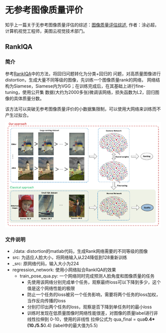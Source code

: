 # 无参考图像质量评价

知乎上一篇关于无参考图像质量评估的综述：[图像质量评估综述](https://zhuanlan.zhihu.com/p/32553977),
作者：涂必超，计算机视觉工程师，美图云视觉技术部门。

## RankIQA
### 简介

参考[RankIQA](https://github.com/xialeiliu/RankIQA)中的方法，将回归问题转化为分类+回归的
问题，对高质量图像进行distortion，生成大量不同等级的图像，先训练一个图像质量rank的网络，
网络结构为Siamese，Siamese内为VGG；在训练完成后，在其基础上进行fine-tuning，使用公开集
数据(大约为2000多张)微调该网络，损失函数为L2，回归图像的具体质量分数。

该方法可以突破无参考图像质量评价的小数据集限制，可以使用大网络来训练而不产生过拟合。

![Models](./figs/models.png)

### 文件说明
* ./data: distortion的matlab代码，生成Rank网络需要的不同等级的图像
* src: 为适应人脸大小，将网络输入从224降低到128重新训练
* _src: 原网络代码，输入大小为224
* regression_network: 使用小网络拟合RankIQA的效果
  * train_pose_qua.py: 一个网络同时完成预测人脸角度和图像质量的任务
    * 先使用该网络分别完成单个任务，观察最终loss可以下降到多少，这个值是这个网络性能的极限
    * 防止一个任务的loss被另一个任务影响，需要将两个任务的loss加权，当作反向传播的loss
    * 分别打印出两个任务的loss，观察是否下降到单任务时的最小loss
    * 训练时发现在低质量图像时网络性能很差，对图像的质量label进行非线性拉伸到 0-10，使用的非线性
      拉伸公式为 qua_final = qua**0.4*(10./5.5**0.4) (label中的最大值为5.5)


